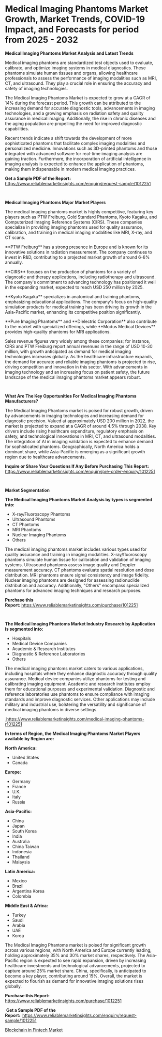<p><h1>Medical Imaging Phantoms Market Growth, Market Trends, COVID-19 Impact, and Forecasts for period from 2025 - 2032</h1></p><p><strong>Medical Imaging Phantoms Market Analysis and Latest Trends</strong></p>
<p><p>Medical imaging phantoms are standardized test objects used to evaluate, calibrate, and optimize imaging systems in medical diagnostics. These phantoms simulate human tissues and organs, allowing healthcare professionals to assess the performance of imaging modalities such as MRI, CT, and ultrasound. They play a crucial role in ensuring the accuracy and safety of imaging technologies.</p><p>The Medical Imaging Phantoms Market is expected to grow at a CAGR of 14% during the forecast period. This growth can be attributed to the increasing demand for accurate diagnostic tools, advancements in imaging technologies, and a growing emphasis on radiation safety and quality assurance in medical imaging. Additionally, the rise in chronic diseases and the aging population are propelling the need for improved diagnostic capabilities.</p><p>Recent trends indicate a shift towards the development of more sophisticated phantoms that facilitate complex imaging modalities and personalized medicine. Innovations such as 3D-printed phantoms and those integrated with advanced software for real-time imaging analysis are gaining traction. Furthermore, the incorporation of artificial intelligence in imaging analysis is expected to enhance the application of phantoms, making them indispensable in modern medical imaging practices.</p></p>
<p><strong>Get a Sample PDF of the Report:&nbsp;</strong> <a href="https://www.reliablemarketinsights.com/enquiry/request-sample/1012251?utm_campaign=1558&utm_medium=2&utm_source=Github&utm_content=ia&utm_term=05032025&utm_id=medical-imaging-phantoms">https://www.reliablemarketinsights.com/enquiry/request-sample/1012251</a></p>
<p>&nbsp;</p>
<p><strong>Medical Imaging Phantoms Major Market Players</strong></p>
<p><p>The medical imaging phantoms market is highly competitive, featuring key players such as PTW Freiburg, Gold Standard Phantoms, Kyoto Kagaku, and Computerized Imaging Reference Systems (CIRS). These companies specialize in providing imaging phantoms used for quality assurance, calibration, and training in medical imaging modalities like MRI, X-ray, and CT scans.</p><p>**PTW Freiburg** has a strong presence in Europe and is known for its innovative solutions in radiation measurement. The company continues to invest in R&D, contributing to a projected market growth of around 6-8% annually. </p><p>**CIRS** focuses on the production of phantoms for a variety of diagnostic and therapy applications, including radiotherapy and ultrasound. The company's commitment to advancing technology has positioned it well in the expanding market, expected to reach USD 250 million by 2025.</p><p>**Kyoto Kagaku** specializes in anatomical and training phantoms, emphasizing educational applications. The company's focus on high-quality simulation products for medical training has been driving its growth in the Asia-Pacific market, enhancing its competitive position significantly.</p><p>**Pure Imaging Phantoms** and **Dielectric Corporation** also contribute to the market with specialized offerings, while **Modus Medical Devices** provides high-quality phantoms for MRI applications.</p><p>Sales revenue figures vary widely among these companies; for instance, CIRS and PTW Freiburg report annual revenues in the range of USD 10-30 million, with growth anticipated as demand for medical imaging technologies increases globally. As the healthcare infrastructure expands, the demand for accurate and reliable imaging phantoms is projected to rise, driving competition and innovation in this sector. With advancements in imaging technology and an increasing focus on patient safety, the future landscape of the medical imaging phantoms market appears robust.</p></p>
<p>&nbsp;</p>
<p><strong>What Are The Key Opportunities For Medical Imaging Phantoms Manufacturers?</strong></p>
<p><p>The Medical Imaging Phantoms market is poised for robust growth, driven by advancements in imaging technologies and increasing demand for diagnostic precision. Valued at approximately USD 200 million in 2022, the market is projected to expand at a CAGR of around 4.5% through 2030. Key drivers include rising healthcare expenditure, regulatory emphasis on safety, and technological innovations in MRI, CT, and ultrasound modalities. The integration of AI in imaging validation is expected to enhance demand for sophisticated phantoms. Geographically, North America holds a dominant share, while Asia-Pacific is emerging as a significant growth region due to healthcare advancements.</p></p>
<p><strong>Inquire or Share Your Questions If Any Before Purchasing This Report:</strong> <a href="https://www.reliablemarketinsights.com/enquiry/pre-order-enquiry/1012251?utm_campaign=1558&utm_medium=2&utm_source=Github&utm_content=ia&utm_term=05032025&utm_id=medical-imaging-phantoms">https://www.reliablemarketinsights.com/enquiry/pre-order-enquiry/1012251</a></p>
<p>&nbsp;</p>
<p><strong>Market Segmentation</strong></p>
<p><strong>The Medical Imaging Phantoms Market Analysis by types is segmented into:</strong></p>
<p><ul><li>X-ray/Fluoroscopy Phantoms</li><li>Ultrasound Phantoms</li><li>CT Phantoms</li><li>MRI Phantoms</li><li>Nuclear Imaging Phantoms</li><li>Others</li></ul></p>
<p><p>The medical imaging phantoms market includes various types used for quality assurance and training in imaging modalities. X-ray/fluoroscopy phantoms simulate human tissue for calibration and validation of imaging systems. Ultrasound phantoms assess image quality and Doppler measurement accuracy. CT phantoms evaluate spatial resolution and dose distribution. MRI phantoms ensure signal consistency and image fidelity. Nuclear imaging phantoms are designed for assessing radionuclide distribution and accuracy. Additionally, "Others" encompass specialized phantoms for advanced imaging techniques and research purposes.</p></p>
<p><strong>Purchase this Report:&nbsp;</strong><a href="https://www.reliablemarketinsights.com/purchase/1012251?utm_campaign=1558&utm_medium=2&utm_source=Github&utm_content=ia&utm_term=05032025&utm_id=medical-imaging-phantoms">https://www.reliablemarketinsights.com/purchase/1012251</a></p>
<p>&nbsp;</p>
<p><strong>The Medical Imaging Phantoms Market Industry Research by Application is segmented into:</strong></p>
<p><ul><li>Hospitals</li><li>Medical Device Companies</li><li>Academic & Research Institutes</li><li>Diagnostic & Reference Laboratories</li><li>Others</li></ul></p>
<p><p>The medical imaging phantoms market caters to various applications, including hospitals where they enhance diagnostic accuracy through quality assurance. Medical device companies utilize phantoms for testing and calibrating imaging equipment. Academic and research institutes employ them for educational purposes and experimental validation. Diagnostic and reference laboratories use phantoms to ensure compliance with imaging standards and improve diagnostic services. Other applications may include military and industrial use, bolstering the versatility and significance of medical imaging phantoms in diverse settings.</p></p>
<p><a href="https://www.reliablemarketinsights.com/medical-imaging-phantoms-r1012251?utm_campaign=1558&utm_medium=2&utm_source=Github&utm_content=ia&utm_term=05032025&utm_id=medical-imaging-phantoms">&nbsp;https://www.reliablemarketinsights.com/medical-imaging-phantoms-r1012251</a></p>
<p><strong>In terms of Region, the Medical Imaging Phantoms Market Players available by Region are:</strong></p>
<p>
    <p> <strong> North America: </strong>
        <ul>
            <li>United States</li>
            <li>Canada</li>
        </ul>
        </p> 
    <p> <strong> Europe: </strong>
        <ul>
            <li>Germany</li>
            <li>France</li>
            <li>U.K.</li>
            <li>Italy</li>
            <li>Russia</li>
        </ul>
        </p> 
    <p> <strong> Asia-Pacific: </strong>
        <ul>
            <li>China</li>
            <li>Japan</li>
            <li>South Korea</li>
            <li>India</li>
            <li>Australia</li>
            <li>China Taiwan</li>
            <li>Indonesia</li>
            <li>Thailand</li>
            <li>Malaysia</li>
        </ul>
        </p> 
    <p> <strong> Latin America: </strong>
        <ul>
            <li>Mexico</li>
            <li>Brazil</li>
            <li>Argentina Korea</li>
            <li>Colombia</li>
        </ul>
        </p> 
    <p> <strong> Middle East & Africa: </strong>
        <ul>
            <li>Turkey</li>
            <li>Saudi</li>
            <li>Arabia</li>
            <li>UAE</li>
            <li>Korea</li>
        </ul>
    </p>
    </p>
<p><p>The Medical Imaging Phantoms market is poised for significant growth across various regions, with North America and Europe currently leading, holding approximately 35% and 30% market shares, respectively. The Asia-Pacific region is expected to see rapid expansion, driven by increasing healthcare investments and technological advancements, projected to capture around 25% market share. China, specifically, is anticipated to become a key player, contributing around 15%. Overall, the market is expected to flourish as demand for innovative imaging solutions rises globally.</p></p>
<p><strong>Purchase this Report: </strong><a href="https://www.reliablemarketinsights.com/purchase/1012251?utm_campaign=1558&utm_medium=2&utm_source=Github&utm_content=ia&utm_term=05032025&utm_id=medical-imaging-phantoms">https://www.reliablemarketinsights.com/purchase/1012251</a></p>
<p>&nbsp;<strong>Get a Sample PDF of the Report:&nbsp;&nbsp;</strong><a href="https://www.reliablemarketinsights.com/enquiry/request-sample/1012251?utm_campaign=1558&utm_medium=2&utm_source=Github&utm_content=ia&utm_term=05032025&utm_id=medical-imaging-phantoms">https://www.reliablemarketinsights.com/enquiry/request-sample/1012251</a></p>
<p><strong></strong></p>
<p><p><a href="https://github.com/ryanbell8967/Market-Research-Report-List-1/blob/main/blockchain-in-fintech-market.md?utm_campaign=1558&utm_medium=2&utm_source=Github&utm_content=ia&utm_term=05032025&utm_id=medical-imaging-phantoms">Blockchain in Fintech Market</a></p></p>